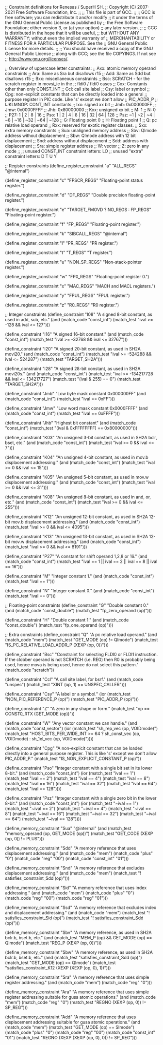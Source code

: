 ;; Constraint definitions for Renesas / SuperH SH.
;; Copyright (C) 2007-2021 Free Software Foundation, Inc.
;;
;; This file is part of GCC.
;;
;; GCC is free software; you can redistribute it and/or modify
;; it under the terms of the GNU General Public License as published by
;; the Free Software Foundation; either version 3, or (at your option)
;; any later version.
;;
;; GCC is distributed in the hope that it will be useful,
;; but WITHOUT ANY WARRANTY; without even the implied warranty of
;; MERCHANTABILITY or FITNESS FOR A PARTICULAR PURPOSE.  See the
;; GNU General Public License for more details.
;;
;; You should have received a copy of the GNU General Public License
;; along with GCC; see the file COPYING3.  If not see
;; <http://www.gnu.org/licenses/>.

;; Overview of uppercase letter constraints:
;; Axx: atomic memory operand constraints
;;  Ara: Same as Sra but disallows r15
;;  Add: Same as Sdd but disallows r15
;; Bxx: miscellaneous constraints
;;  Bsc: SCRATCH - for the scratch register in movsi_ie in the
;;       fldi0 / fldi0 cases
;; Cxx: Constants other than only CONST_INT
;;  Ccl: call site label
;;  Csy: label or symbol
;;  Cpg: non-explicit constants that can be directly loaded into a general
;;       purpose register in PIC code.  Like 's' except we don't allow
;;       PIC_ADDR_P
;; IJKLMNOP: CONT_INT constants
;;  Ixx: signed xx bit
;;  Jmb: 0x000000FF
;;  Jmw: 0x0000FFFF
;;  Jhb: 0x80000000
;;  Kxx: unsigned xx bit
;;  M: 1
;;  N: 0
;;  P27: 1 | 2 | 8 | 16
;;  Pso: 1 | 2 | 4 | 8 | 16 | 32 | 64 | 128
;;  Psz: ~1 | ~2 | ~4 | ~8 | ~16 | ~32 | ~64 | ~128
;; G: Floating point 0
;; H: Floating point 1
;; Q: pc relative load operand
;; Rxx: reserved for exotic register classes.
;; Sxx: extra memory constraints
;;  Sua: unaligned memory address
;;  Sbv: QImode address without displacement
;;  Sbw: QImode address with 12 bit displacement
;;  Snd: address without displacement
;;  Sdd: address with displacement
;;  Sra: simple register address
;; W: vector
;; Z: zero in any mode
;;
;; unused CONST_INT constraint letters: LO
;; unused "extra" constraint letters: D T U Y

;; Register constraints
(define_register_constraint "a" "ALL_REGS"
  "@internal")

(define_register_constraint "c" "FPSCR_REGS"
  "Floating-point status register.")

(define_register_constraint "d" "DF_REGS"
  "Double precision floating-point register.")

(define_register_constraint "e" "TARGET_FMOVD ? NO_REGS : FP_REGS"
  "Floating-point register.")

(define_register_constraint "f" "FP_REGS"
  "Floating-point register.")

(define_register_constraint "k" "SIBCALL_REGS"
  "@internal")

(define_register_constraint "l" "PR_REGS"
  "PR register.")

(define_register_constraint "t" "T_REGS"
  "T register.")

(define_register_constraint "u" "NON_SP_REGS"
  "Non-stack-pointer register.")

(define_register_constraint "w" "FP0_REGS"
  "Floating-point register 0.")

(define_register_constraint "x" "MAC_REGS"
  "MACH and MACL registers.")

(define_register_constraint "y" "FPUL_REGS"
  "FPUL register.")

(define_register_constraint "z" "R0_REGS"
  "R0 register.")

;; Integer constraints
(define_constraint "I08"
  "A signed 8-bit constant, as used in add, sub, etc."
  (and (match_code "const_int")
       (match_test "ival >= -128 && ival <= 127")))

(define_constraint "I16"
  "A signed 16-bit constant."
  (and (match_code "const_int")
       (match_test "ival >= -32768 && ival <= 32767")))

(define_constraint "I20"
  "A signed 20-bit constant, as used in SH2A movi20."
  (and (match_code "const_int")
       (match_test "ival >= -524288 && ival <= 524287")
       (match_test "TARGET_SH2A")))

(define_constraint "I28"
  "A signed 28-bit constant, as used in SH2A movi20s."
  (and (match_code "const_int")
       (match_test "ival >=  -134217728 && ival <= 134217727")
       (match_test "(ival & 255) == 0")
       (match_test "TARGET_SH2A")))

(define_constraint "Jmb"
  "Low byte mask constant 0x000000FF"
  (and (match_code "const_int")
       (match_test "ival == 0xFF")))

(define_constraint "Jmw"
  "Low word mask constant 0x0000FFFF"
  (and (match_code "const_int")
       (match_test "ival == 0xFFFF")))

(define_constraint "Jhb"
  "Highest bit constant"
  (and (match_code "const_int")
       (match_test "(ival & 0xFFFFFFFF) == 0x80000000")))

(define_constraint "K03"
  "An unsigned 3-bit constant, as used in SH2A bclr, bset, etc."
  (and (match_code "const_int")
       (match_test "ival >= 0 && ival <= 7")))

(define_constraint "K04"
  "An unsigned 4-bit constant, as used in mov.b displacement addressing."
  (and (match_code "const_int")
       (match_test "ival >= 0 && ival <= 15")))

(define_constraint "K05"
  "An unsigned 5-bit constant, as used in mov.w displacement addressing."
  (and (match_code "const_int")
       (match_test "ival >= 0 && ival <= 31")))

(define_constraint "K08"
  "An unsigned 8-bit constant, as used in and, or, etc."
  (and (match_code "const_int")
       (match_test "ival >= 0 && ival <= 255")))
 
(define_constraint "K12"
  "An unsigned 12-bit constant, as used in SH2A 12-bit mov.b displacement
   addressing."
  (and (match_code "const_int")
       (match_test "ival >= 0 && ival <= 4095")))

(define_constraint "K13"
  "An unsigned 13-bit constant, as used in SH2A 12-bit mov.w displacement
   addressing."
  (and (match_code "const_int")
       (match_test "ival >= 0 && ival <= 8191")))

(define_constraint "P27"
  "A constant for shift operand 1,2,8 or 16."
  (and (match_code "const_int")
       (match_test "ival == 1 || ival == 2 || ival == 8 || ival == 16")))

(define_constraint "M"
  "Integer constant 1."
  (and (match_code "const_int")
       (match_test "ival == 1")))

(define_constraint "N"
  "Integer constant 0."
  (and (match_code "const_int")
       (match_test "ival == 0")))

;; Floating-point constraints
(define_constraint "G"
  "Double constant 0."
  (and (match_code "const_double")
       (match_test "fp_zero_operand (op)")))

(define_constraint "H"
  "Double constant 1."
  (and (match_code "const_double")
       (match_test "fp_one_operand (op)")))

;; Extra constraints
(define_constraint "Q"
  "A pc relative load operand."
  (and (match_code "mem")
       (match_test "GET_MODE (op) != QImode")
       (match_test "IS_PC_RELATIVE_LOAD_ADDR_P (XEXP (op, 0))")))

(define_constraint "Bsc"
  "Constraint for selecting FLDI0 or FLDI1 instruction.  If the clobber
   operand is not SCRATCH (i.e. REG) then R0 is probably being used,
   hence mova is being used, hence do not select this pattern."
  (match_code "scratch"))

(define_constraint "Ccl"
  "A call site label, for bsrf."
  (and (match_code "unspec")
       (match_test "XINT (op, 1) == UNSPEC_CALLER")))

(define_constraint "Csy"
  "A label or a symbol."
  (ior (match_test "NON_PIC_REFERENCE_P (op)")
       (match_test "PIC_ADDR_P (op)")))

(define_constraint "Z"
  "A zero in any shape or form."
  (match_test "op == CONST0_RTX (GET_MODE (op))"))

(define_constraint "W"
  "Any vector constant we can handle."
  (and (match_code "const_vector")
       (ior (match_test "sh_rep_vec (op, VOIDmode)")
	    (match_test "HOST_BITS_PER_WIDE_INT >= 64
			 ? sh_const_vec (op, VOIDmode)
			 : sh_1el_vec (op, VOIDmode)"))))

(define_constraint "Cpg"
  "A non-explicit constant that can be loaded directly into a general
   purpose register.  This is like 's' except we don't allow
   PIC_ADDR_P."
  (match_test "IS_NON_EXPLICIT_CONSTANT_P (op)"))

(define_constraint "Pso"
  "Integer constant with a single bit set in its lower 8-bit."
  (and (match_code "const_int")
       (ior (match_test "ival == 1")
	    (match_test "ival == 2")
	    (match_test "ival == 4")
	    (match_test "ival == 8")
	    (match_test "ival == 16")
	    (match_test "ival == 32")
	    (match_test "ival == 64")
	    (match_test "ival == 128"))))

(define_constraint "Psz"
  "Integer constant with a single zero bit in the lower 8-bit."
  (and (match_code "const_int")
       (ior (match_test "~ival == 1")
	    (match_test "~ival == 2")
	    (match_test "~ival == 4")
	    (match_test "~ival == 8")
	    (match_test "~ival == 16")
	    (match_test "~ival == 32")
	    (match_test "~ival == 64")
	    (match_test "~ival == 128"))))

(define_memory_constraint "Sua"
  "@internal"
  (and (match_test "memory_operand (op, GET_MODE (op))")
       (match_test "GET_CODE (XEXP (op, 0)) != PLUS")))

(define_memory_constraint "Sdd"
  "A memory reference that uses displacement addressing."
  (and (match_code "mem")
       (match_code "plus" "0")
       (match_code "reg" "00")
       (match_code "const_int" "01")))

(define_memory_constraint "Snd"
  "A memory reference that excludes displacement addressing."
  (and (match_code "mem")
       (match_test "! satisfies_constraint_Sdd (op)")))

(define_memory_constraint "Sid"
  "A memory reference that uses index addressing."
  (and (match_code "mem")
       (match_code "plus" "0")
       (match_code "reg" "00")
       (match_code "reg" "01")))

(define_memory_constraint "Ssd"
  "A memory reference that excludes index and displacement addressing."
  (and (match_code "mem")
       (match_test "! satisfies_constraint_Sid (op)")
       (match_test "! satisfies_constraint_Sdd (op)")))

(define_memory_constraint "Sbv"
  "A memory reference, as used in SH2A bclr.b, bset.b, etc."
  (and (match_test "MEM_P (op) && GET_MODE (op) == QImode")
       (match_test "REG_P (XEXP (op, 0))")))

(define_memory_constraint "Sbw"
  "A memory reference, as used in SH2A bclr.b, bset.b, etc."
  (and (match_test "satisfies_constraint_Sdd (op)")
       (match_test "GET_MODE (op) == QImode")
       (match_test "satisfies_constraint_K12 (XEXP (XEXP (op, 0), 1))")))

(define_memory_constraint "Sra"
  "A memory reference that uses simple register addressing."
  (and (match_code "mem")
       (match_code "reg" "0")))

(define_memory_constraint "Ara"
  "A memory reference that uses simple register addressing suitable for
   gusa atomic operations."
  (and (match_code "mem")
       (match_code "reg" "0")
       (match_test "REGNO (XEXP (op, 0)) != SP_REG")))

(define_memory_constraint "Add"
  "A memory reference that uses displacement addressing suitable for
   gusa atomic operations."
  (and (match_code "mem")
       (match_test "GET_MODE (op) == SImode")
       (match_code "plus" "0")
       (match_code "reg" "00")
       (match_code "const_int" "01")
       (match_test "REGNO (XEXP (XEXP (op, 0), 0)) != SP_REG")))
